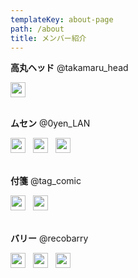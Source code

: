 ```yaml
---
templateKey: about-page
path: /about
title: メンバー紹介
---
```

**高丸ヘッド** @takamaru_head

<img src="https://www.dailynewbie.com/img/twitter.svg" width=24>
<br><br>

**ムセン** @0yen_LAN

<img src="https://www.dailynewbie.com/img/twitter.svg" width=24>
&nbsp;
<img src="https://www.dailynewbie.com/img/homepage.svg" width=24>
&nbsp;
<img src="https://www.dailynewbie.com/img/note.svg" width=24>
<br><br>

**付箋** @tag_comic

<img src="https://www.dailynewbie.com/img/twitter.svg" width=24>
&nbsp;
<img src="https://www.dailynewbie.com/img/homepage.svg" width=24>
<br><br>

**バリー** @recobarry

<img src="https://www.dailynewbie.com/img/twitter.svg" width=24>
&nbsp;
<img src="https://www.dailynewbie.com/img/homepage.svg" width=24>
&nbsp;
<img src="https://www.dailynewbie.com/img/note.svg" width=24>